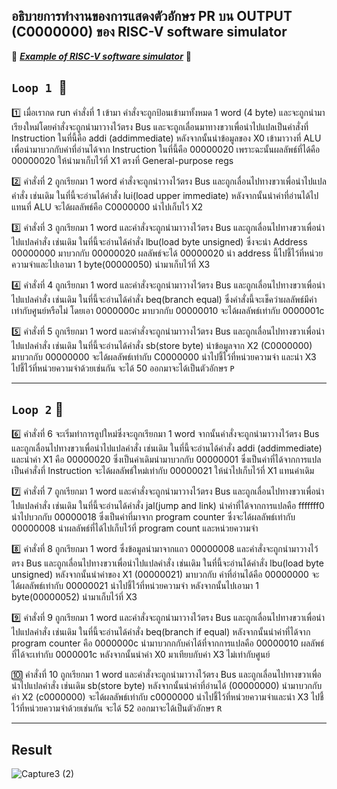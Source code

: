 ## อธิบายการทำงานของการแสดงตัวอักษร **PR** บน OUTPUT (C0000000) ของ RISC-V software simulator 
:leaves: ***[Example of RISC-V software simulator](https://guillaume-savaton-eseo.github.io/emulsiV/)*** :leaves:
## ```Loop 1 ```:repeat: 

:one: เมื่อเรากด run คำสั่งที่ 1 เข้ามา คำสั่งจะถูกป้อนเข้ามาทั้งหมด 1 word (4 byte) และจะถูกนำมาเรียงใหม่โดยคำสั่งจะถูกนำมาวางไว้ตรง Bus 
และจะถูกเลื่อนมาทางขวาเพื่อนำไปแปลเป็นคำสั่งที่ Instruction ในที่นี้คือ addi (addimmediate) หลังจากนั้นนำข้อมูลของ X0 เข้ามาวางที่ ALU เพื่อนำมาบวกกับค่าที่อ่านได้จาก Instruction 
ในที่นี้คือ 00000020 เพราะฉะนั้นผลลัพธ์ที่ได้คือ 00000020 ให้นำมาเก็บไว้ที่ X1 ตรงที่ General-purpose regs 

:two: คำสั่งที่ 2 ถูกเรียกมา 1 word คำสั่งจะถูกนำวางไว้ตรง Bus และถูกเลื่อนไปทางขวาเพื่อนำไปแปลคำสั่ง เช่นเดิม ในที่นี้จะอ่านได้คำสั่ง lui(load upper immediate) 
หลังจากนั้นนำค่าที่อ่านได้ไปแทนที่ ALU จะได้ผลลัพธ์คือ C0000000 นำไปเก็บไว้ X2 

:three: คำสั่งที่ 3 ถูกเรียกมา 1 word และคำสั่งจะถูกนำมาวางไว้ตรง Bus และถูกเลื่อนไปทางขวาเพื่อนำไปแปลคำสั่ง เช่นเดิม ในที่นี้จะอ่านได้คำสั่ง lbu(load byte unsigned) 
ซึ่งจะนำ Address 00000000 มาบวกกับ 00000020 ผลลัพธ์จะได้  00000020 นำ address นี้ไปชี้ไว้ที่หน่วยความจำและไปเอามา 1 byte(00000050) นำมาเก็บไว้ที่ X3 

:four: คำสั่งที่ 4 ถูกเรียกมา 1 word และคำสั่งจะถูกนำมาวางไว้ตรง Bus และถูกเลื่อนไปทางขวาเพื่อนำไปแปลคำสั่ง เช่นเดิม ในที่นี้จะอ่านได้คำสั่ง beq(branch equal)
ซึ่งคำสั่งนี้จะเช็คว่าผลลัพธ์มีค่าเท่ากับศูนย์หรือไม่ โดยเอา 0000000c มาบวกกับ 00000010 จะได้ผลลัพธ์เท่ากับ 0000001c

:five: คำสั่งที่ 5 ถูกเรียกมา 1 word และคำสั่งจะถูกนำมาวางไว้ตรง Bus และถูกเลื่อนไปทางขวาเพื่อนำไปแปลคำสั่ง เช่นเดิม ในที่นี้จะอ่านได้คำสั่ง sb(store byte)
นำข้อมูลจาก X2 (C0000000) มาบวกกับ 00000000 จะได้ผลลัพธ์เท่ากับ C0000000 นำไปชี้ไว้ที่หน่วยความจำ และนำ X3 ไปชี้ไว้ที่หน่วยความจำด้วยเช่นกัน จะได้ 50 ออกมาจะได้เป็นตัวอักษร ```P```

---

## ```Loop 2``` :repeat:

:six: คำสั่งที่ 6 จะเริ่มทำการลูปใหม่ซึ่งจะถูกเรียกมา 1 word จากนั้นคำสั่งจะถูกนำมาวางไว้ตรง Bus และถูกเลื่อนไปทางขวาเพื่อนำไปแปลคำสั่ง เช่นเดิม ในที่นี้จะอ่านได้คำสั่ง addi (addimmediate)
และนำค่า X1 คือ 00000020 ซึ่งเป็นค่าเดิมนำมาบวกกับ 00000001 ซึ่งเป็นค่าที่ได้จากการแปลเป็นคำสั่งที่ Instruction จะได้ผลลัพธ์ใหม่เท่ากับ 00000021 ให้นำไปเก็บไว้ที่ X1 แทนค่าเดิม

:seven: คำสั่งที่ 7 ถูกเรียกมา 1 word และคำสั่งจะถูกนำมาวางไว้ตรง Bus และถูกเลื่อนไปทางขวาเพื่อนำไปแปลคำสั่ง เช่นเดิม ในที่นี้จะอ่านได้คำสั่ง jal(jump and link)
นำค่าที่ได้จากการแปลคือ fffffff0 นำไปบวกกับ 00000018 ซึ่งเป็นค่าที่มาจาก program counter ซึ่งจะได้ผลลัพธ์เท่ากับ 00000008 นำผลลัพธ์ที่ได้ไปเก็บไว้ที่ program count และหน่วยความจำ

:eight: คำสั่งที่ 8 ถูกเรียกมา 1 word ซึ่งข้อมูลนำมาจากแถว 00000008 และคำสั่งจะถูกนำมาวางไว้ตรง Bus และถูกเลื่อนไปทางขวาเพื่อนำไปแปลคำสั่ง เช่นเดิม ในที่นี้จะอ่านได้คำสั่ง lbu(load byte unsigned)
หลังจากนั้นนำค่าของ X1 (00000021) มาบวกกับ ค่าที่อ่านได้คือ 00000000 จะได้ผลลัพธ์เท่ากับ 00000021 นำไปชี้ไว้ที่หน่วยความจำ หลังจากนั้นไปเอามา 1 byte(00000052) นำมาเก็บไว้ที่ X3 

:nine: คำสั่งที่ 9 ถูกเรียกมา 1 word และคำสั่งจะถูกนำมาวางไว้ตรง Bus และถูกเลื่อนไปทางขวาเพื่อนำไปแปลคำสั่ง เช่นเดิม ในที่นี้จะอ่านได้คำสั่ง beq(branch if equal) 
หลังจากนั้นนำค่าที่ได้จาก program counter คือ 0000000c นำมาบวกกกับค่าได้ที่จากการแปลคือ 00000010 ผลลัพธ์ที่ได้จะเท่ากับ 0000001c หลังจากนั้นนำค่า X0 มาเทียบกับค่า X3 ไม่เท่ากับศูนย์

🔟 คำสั่งที่ 10 ถูกเรียกมา 1 word และคำสั่งจะถูกนำมาวางไว้ตรง Bus และถูกเลื่อนไปทางขวาเพื่อนำไปแปลคำสั่ง เช่นเดิม sb(store byte) หลังจากนั้นนำค่าที่อ่านได้ (00000000) 
นำมาบวกกับค่า X2 (c0000000) จะได้ผลลัพธ์เท่ากับ c0000000 นำไปชี้ไว้ที่หน่วยความจำและนำ X3 ไปชี้ไว้ที่หน่วยความจำด้วยเช่นกัน จะได้ 52 ออกมาจะได้เป็นตัวอักษร ```R```

---

## __Result__
> 
![Capture3 (2)](https://user-images.githubusercontent.com/98943930/160250898-2bf679f3-613e-4442-bdb9-2e67912b1bb4.PNG)

